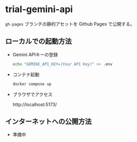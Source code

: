 # trial-gemini-api

`gh-pages` ブランチの静的アセットを Github Pages で公開する。

## ローカルでの起動方法

- Gemini APIキーの登録

  ```sh
  echo "GEMINI_API_KEY=(Your API Key)" >> .env
  ```

- コンテナ起動

  ```sh
  docker compose up
  ```

- ブラウザでアクセス

  http://localhost:5173/

## インターネットへの公開方法

- 準備中
